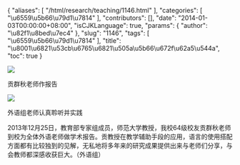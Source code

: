 {
    "aliases": [
        "/html/research/teaching/1146.html"
    ],
    "categories": [
        "\u6559\u5b66\u79d1\u7814"
    ],
    "contributors": [],
    "date": "2014-01-03T00:00:00+08:00",
    "isCJKLanguage": true,
    "params": {
        "author": "\u82f1\u8bed\u7ec4"
    },
    "slug": "1146",
    "tags": [
        "\u6559\u5b66\u79d1\u7814"
    ],
    "title": "\u8001\u6821\u53cb\u6765\u6821\u505a\u5b66\u672f\u62a5\u544a",
    "toc": true
}

![](https://cdn.tfls.online/mirror/full/03dab4c8ecbe29e80cac860193bec879ac948763.jpg)




贡群秋老师作报告




![](https://cdn.tfls.online/mirror/full/d851ccd712b49f54a75cfb231c72020aad24c8c1.jpg)




外语组老师认真聆听并实践







2013年12月25日，教育部专家组成员，师范大学教授，我校64级校友贡群秋老师到校为全体外语老师做学术报告。贡教授在教学辅助手段的应用，语言的使用搭配方面都有比较独到的见解，无私地将多年来的研究成果提供出来与老师们分享，与会教师都深感收获巨大。（外语组）



